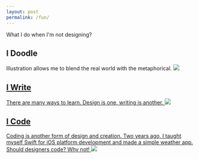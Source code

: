 ```yaml
---
layout: post
permalink: /fun/
---
```



What I do when I'm not designing?

## I Doodle
Illustration allows me to blend the real world with the metaphorical.
<a href="https://www.instagram.com/menghan.jpg/" target="_blank"><image src="/imgs/passion/illustration.jpg">

## I Write
There are many ways to learn. Design is one, writing is another.
<a href="https://medium.com/@melodiezhang" target="_blank"><image src="/imgs/passion/writing.jpg">


## I Code
Coding is another form of design and creation. Two years ago, I taught myself Swift for iOS platform development and made a simple weather app. Should designers code? Why not!
<a href="https://github.com/MelodieZhang/Swift-weather" target="_blank"><image src="/imgs/passion/weather.jpg">
